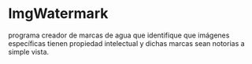 # ImgWatermark
programa creador de marcas de agua que identifique que imágenes específicas tienen propiedad intelectual y dichas marcas sean notorias a simple vista. 
